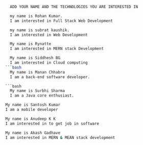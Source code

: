 ```bash
  ADD YOUR NAME AND THE TECHNOLOGIES YOU ARE INTERESTED IN
```

```bash
  my name is Rohan Kumar.
  I am interested in Full Stack Web Development
```
```bash
  my name is subrat kaushik.
  I am interested in Web Development
```

```bash
  My name is Rynatte
  I am interested in MERN stack Development
```
```bash
  My name is Siddhesh BG
  I am interested in Cloud computing
```bash
  My name is Manan Chhabra
  I am a back-end software developer.

```bash
  My name is Surbhi Sharma
  I am a Java core enthusiast.
  ```
```bash
My name is Santosh Kumar
I am a mobile developer
```
```bash
My name is Anudeep K K
I am interested in to get job in software
```

```bash
My name is Akash Gadhave
I am interested in MERN & MEAN stack development
```
